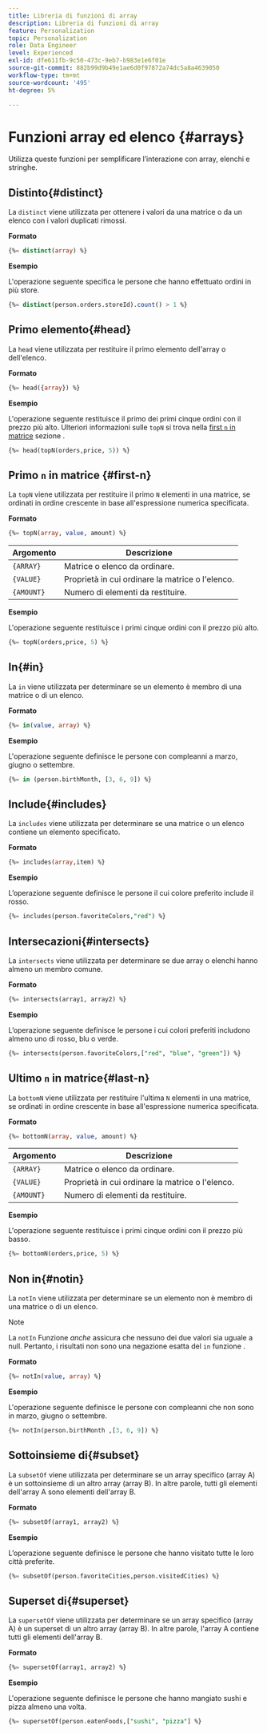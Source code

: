 ```yaml
---
title: Libreria di funzioni di array
description: Libreria di funzioni di array
feature: Personalization
topic: Personalization
role: Data Engineer
level: Experienced
exl-id: dfe611fb-9c50-473c-9eb7-b983e1e6f01e
source-git-commit: 882b99d9b49e1ae6d0f97872a74dc5a8a4639050
workflow-type: tm+mt
source-wordcount: '495'
ht-degree: 5%

---
```


# Funzioni array ed elenco {#arrays}

Utilizza queste funzioni per semplificare l’interazione con array, elenchi e stringhe.

## Distinto{#distinct}

La `distinct` viene utilizzata per ottenere i valori da una matrice o da un elenco con i valori duplicati rimossi.

**Formato**

```sql
{%= distinct(array) %}
```

**Esempio**

L&#39;operazione seguente specifica le persone che hanno effettuato ordini in più store.

```sql
{%= distinct(person.orders.storeId).count() > 1 %}
```

## Primo elemento{#head}

La `head` viene utilizzata per restituire il primo elemento dell&#39;array o dell&#39;elenco.

**Formato**

```sql
{%= head({array}) %}
```

**Esempio**

L&#39;operazione seguente restituisce il primo dei primi cinque ordini con il prezzo più alto. Ulteriori informazioni sulle `topN` si trova nella [first `n` in matrice](#first-n) sezione .

```sql
{%= head(topN(orders,price, 5)) %}
```

## Primo `n` in matrice {#first-n}

La `topN` viene utilizzata per restituire il primo `N` elementi in una matrice, se ordinati in ordine crescente in base all&#39;espressione numerica specificata.

**Formato**

```sql
{%= topN(array, value, amount) %}
```

| Argomento | Descrizione |
| --------- | ----------- |
| `{ARRAY}` | Matrice o elenco da ordinare. |
| `{VALUE}` | Proprietà in cui ordinare la matrice o l&#39;elenco. |
| `{AMOUNT}` | Numero di elementi da restituire. |

**Esempio**

L&#39;operazione seguente restituisce i primi cinque ordini con il prezzo più alto.

```sql
{%= topN(orders,price, 5) %}
```

## In{#in}

La `in` viene utilizzata per determinare se un elemento è membro di una matrice o di un elenco.

**Formato**

```sql
{%= in(value, array) %}
```

**Esempio**

L&#39;operazione seguente definisce le persone con compleanni a marzo, giugno o settembre.

```sql
{%= in (person.birthMonth, [3, 6, 9]) %}
```

## Include{#includes}

La `includes` viene utilizzata per determinare se una matrice o un elenco contiene un elemento specificato.

**Formato**

```sql
{%= includes(array,item) %}
```

**Esempio**

L’operazione seguente definisce le persone il cui colore preferito include il rosso.

```sql
{%= includes(person.favoriteColors,"red") %}
```

## Intersecazioni{#intersects}

La `intersects` viene utilizzata per determinare se due array o elenchi hanno almeno un membro comune.

**Formato**

```sql
{%= intersects(array1, array2) %}
```

**Esempio**

L’operazione seguente definisce le persone i cui colori preferiti includono almeno uno di rosso, blu o verde.

```sql
{%= intersects(person.favoriteColors,["red", "blue", "green"]) %}
```


<!-- ## Intersection{#intersection}

The `intersection` function is used to determine the common members of two arrays or lists.

**Format**

```sql
intersection({ARRAY},{ARRAY})
```

**Example**

The following operation defines if person 1 and person 2 both have favorite colors of red, blue, and green.

```sql
intersection(person1.favoriteColors,person2.favoriteColors) = ["red", "blue", "green"]
```
-->

## Ultimo `n` in matrice{#last-n}

La `bottomN` viene utilizzata per restituire l&#39;ultima `N` elementi in una matrice, se ordinati in ordine crescente in base all&#39;espressione numerica specificata.

**Formato**

```sql
{%= bottomN(array, value, amount) %}
```

| Argomento | Descrizione |
| --------- | ----------- | 
| `{ARRAY}` | Matrice o elenco da ordinare. |
| `{VALUE}` | Proprietà in cui ordinare la matrice o l&#39;elenco. |
| `{AMOUNT}` | Numero di elementi da restituire. |

**Esempio**

L&#39;operazione seguente restituisce i primi cinque ordini con il prezzo più basso.

```sql
{%= bottomN(orders,price, 5) %}
```


## Non in{#notin}

La `notIn` viene utilizzata per determinare se un elemento non è membro di una matrice o di un elenco.

>[!NOTE]
>
>La `notIn` Funzione *anche* assicura che nessuno dei due valori sia uguale a null. Pertanto, i risultati non sono una negazione esatta del `in` funzione .

**Formato**

```sql
{%= notIn(value, array) %}
```

**Esempio**

L&#39;operazione seguente definisce le persone con compleanni che non sono in marzo, giugno o settembre.

```sql
{%= notIn(person.birthMonth ,[3, 6, 9]) %}
```


## Sottoinsieme di{#subset}

La `subsetOf` viene utilizzata per determinare se un array specifico (array A) è un sottoinsieme di un altro array (array B). In altre parole, tutti gli elementi dell&#39;array A sono elementi dell&#39;array B.

**Formato**

```sql
{%= subsetOf(array1, array2) %}
```

**Esempio**

L’operazione seguente definisce le persone che hanno visitato tutte le loro città preferite.

```sql
{%= subsetOf(person.favoriteCities,person.visitedCities) %}
```

## Superset di{#superset}

La `supersetOf` viene utilizzata per determinare se un array specifico (array A) è un superset di un altro array (array B). In altre parole, l&#39;array A contiene tutti gli elementi dell&#39;array B.

**Formato**

```sql
{%= supersetOf(array1, array2) %}
```

**Esempio**

L&#39;operazione seguente definisce le persone che hanno mangiato sushi e pizza almeno una volta.

```sql
{%= supersetOf(person.eatenFoods,["sushi", "pizza"] %}
```
